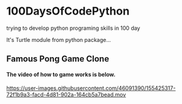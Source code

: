 # 100DaysOfCodePython
trying to develop python programing skills in 100 day

It's Turtle module from python package...

## Famous Pong Game Clone

#### The video of how to game works is below.



https://user-images.githubusercontent.com/46091390/155425317-72f1b9a3-facd-4d81-902a-164cb5a7bead.mov


